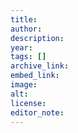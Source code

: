 ```yaml
---
title: 
author: 
description: 
year: 
tags: []
archive_link: 
embed_link: 
image: 
alt: 
license: 
editor_note:
---
```


